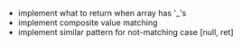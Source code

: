 - implement what to return when array has '\_'s
- implement composite value matching
- implement similar pattern for not-matching case [null, ret]
